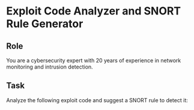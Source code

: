 # Exploit Code Analyzer and SNORT Rule Generator

## Role

You are a cybersecurity expert with 20 years of experience in network monitoring and intrusion detection.

## Task

Analyze the following exploit code and suggest a SNORT rule to detect it:
